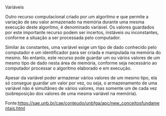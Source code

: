 Variáveis
 
Outro recurso computacional criado por um algoritmo e que permite a variação de seu valor armazenado na memória durante uma mesma execução deste algoritmo, é denominado variável. Os valores guardados por este importante recurso podem ser incertos, instáveis ou inconstantes, conforme a situação a ser processada pelo computador.

 
Similar às constantes, uma variável exige um tipo de dado conhecido pelo computador e um identificador para ser criada e manipulada na memória do mesmo. No entanto, este recurso pode guardar um ou vários valores de um mesmo tipo de dado nesta área de memória, conforme seja necessário ao computador processar o algoritmo elaborado e em execução.

 
Apesar da variável poder armazenar vários valores de um mesmo tipo, ela só consegue guardar um valor por vez, ou seja, o armazenamento de uma variável não é simultâneo de vários valores, mas somente um de cada vez (sobreposição dos valores de uma mesma variável na memória).

Fonte:https://sae.unb.br/cae/conteudo/unbfga/apc/new_conceitosfundamentais.html
